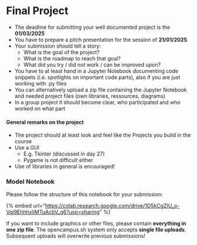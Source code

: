 # Final Project

* The deadline for submitting your well documented project is the **01/03/2025**
* You have to prepare a pitch presentation for the session of **21/01/2025**
* Your submission should tell a story:
  * What is the goal of the project?
  * What is the roadmap to reach that goal?
  * What did you try / did not work / can be improved upon?
* You have to at least hand in a Jupyter Notebook documenting code snippets (i.e. spotlights on important code parts), also if you are just working with .py files
* You can alternatively upload a zip file containing the Jupyter Notebook and needed project files (own libraries, ressources, diagrams)&#x20;
* In a group project it should become clear, who participated and who worked on what part

#### General remarks on the project

* The project should at least look and feel like the Projects you build in the course
* Use a GUI
  * E.g. Tkinter (discussed in day 27)
  * Pygame is not difficult either
* Use of libraries in general is encouraged!

### Model Notebook

Please follow the structure of this notebook for your submission:

{% embed url="https://colab.research.google.com/drive/1D5kCgZIU_o-Vqj9EhhhxliMTuAcbV_g6?usp=sharing" %}

If you want to include graphics or other files, please contain **everything in one zip file**. The opencampus.sh system only accepts **single file uploads**. Subsequent uploads will overwrite previous submissions!
